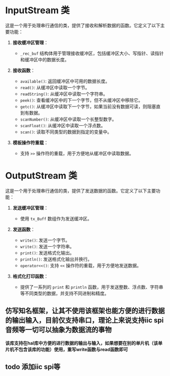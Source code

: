 # InputStream 类

这是一个用于处理串行通信的类，提供了接收和解析数据的函数。它定义了以下主要功能：

1. **接收缓冲区管理**：
   - `_rec_buf` 结构体用于管理接收缓冲区，包括缓冲区大小、写指针、读指针和缓冲区中的数据长度。

2. **接收函数**：
   - `available()`: 返回缓冲区中可用的数据长度。
   - `read()`: 从缓冲区中读取一个字节。
   - `readString()`: 从缓冲区中读取一个字符串。
   - `peek()`: 查看缓冲区中的下一个字节，但不从缓冲区中移除它。
   - `getc()`: 从缓冲区中读取下一个字节，如果当前没有数据可读，则阻塞直到有数据。
   - `scanNumber()`: 从缓冲区中读取一个长整型数字。
   - `scanFloat()`: 从缓冲区中读取一个浮点数。
   - `scan()`: 读取不同类型的数据到指定的变量中。

3. **模板操作符重载**：
   - 支持 `>>` 操作符的重载，用于方便地从缓冲区中读取数据。

# OutputStream 类

这是一个用于处理串行通信的类，提供了发送数据的函数。它定义了以下主要功能：

1. **发送缓冲区管理**：
   - 使用 `tx_Buff` 数组作为发送缓冲区。

2. **发送函数**：
   - `write()`: 发送一个字节。
   - `write()`: 发送一个字符串。
   - `print()`: 发送格式化输出。
   - `println()`: 发送格式化输出并换行。
   - `operator<<()`: 支持 `<<` 操作符的重载，用于方便地发送数据。

3. **格式化打印函数**：
   - 提供了一系列的 `print` 和 `println` 函数，用于发送整数、浮点数、字符串等不同类型的数据，并支持不同进制和精度。

**仿写知名框架，让其不使用该框架也能方便的进行数据的输出输入，目前仅支持串口，理论上来说支持iic spi 音频等一切可以抽象为数据流的事物**
---
**该库支持在hal库中方便的进行数据的输出与输入，如果想要在别的单片机（该单片机不包含该库的功能）使用，重写write函数与read函数即可**
## todo 添加iic spi等